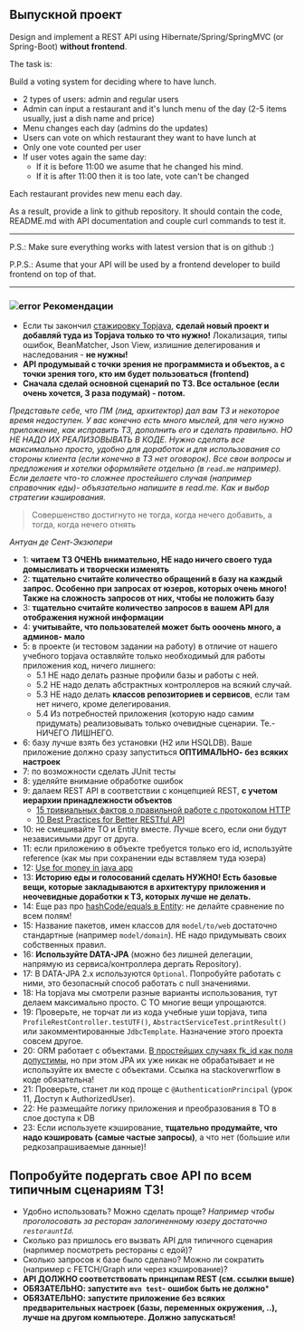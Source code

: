 ## Выпускной проект
Design and implement a REST API using Hibernate/Spring/SpringMVC (or Spring-Boot) **without frontend**.

The task is:

Build a voting system for deciding where to have lunch.

 * 2 types of users: admin and regular users
 * Admin can input a restaurant and it's lunch menu of the day (2-5 items usually, just a dish name and price)
 * Menu changes each day (admins do the updates)
 * Users can vote on which restaurant they want to have lunch at
 * Only one vote counted per user
 * If user votes again the same day:
    - If it is before 11:00 we asume that he changed his mind.
    - If it is after 11:00 then it is too late, vote can't be changed

Each restaurant provides new menu each day.

As a result, provide a link to github repository. It should contain the code, README.md with API documentation and couple curl commands to test it.

-----------------------------
P.S.: Make sure everything works with latest version that is on github :)

P.P.S.: Asume that your API will be used by a frontend developer to build frontend on top of that.

-----------------------------
### ![error](https://cloud.githubusercontent.com/assets/13649199/13672935/ef09ec1e-e6e7-11e5-9f79-d1641c05cbe6.png) Рекомендации

- Если ты закончил [стажировку Topjava](http://javaops.ru/reg/topjava/grd),  **cделай новый проект и добавляй туда из Topjava только то что нужно!** Локализация, типы ошибок, BeanMatcher, Json View, излишние делегирования и наследования - **не нужны!**
- **API продумывай с точки зрения не программиста и объектов, а с точки зрения того, кто им будет пользоваться (frontend)**
- **Сначала сделай основной сценарий по ТЗ. Все остальное (если очень хочется, 3 раза подумай) - потом.**

*Представьте себе, что ПМ (лид, архитектор) дал вам ТЗ и некоторое время недоступен. У вас конечно есть много мыслей, для чего нужно приложение, как исправить ТЗ, дополнить его и сделать правильно. НО НЕ НАДО ИХ РЕАЛИЗОВЫВАТЬ В КОДЕ. Нужно сделать все максимально просто, удобно для доработок и для использования со стороны клиента (если конечно в ТЗ нет оговорок). Все свои вопросы и предложения и хотелки оформляйете отдельно (в `read.me` например). Если делаете что-то сложнее простейшего случая (например справочник еды)- объязательно напишите в read.me. Как и выбор стратегии кэширования.*

> Совершенство достигнуто не тогда, когда нечего добавить, а тогда, когда нечего отнять

_Антуан де Сент-Экзюпери_

- 1: **читаем ТЗ ОЧЕНЬ внимательно, НЕ надо ничего своего туда домысливать и творчески изменять**
- 2: **тщательно считайте количество обращений в базу на каждый запрос. Особенно при запросах от юзеров, которых очень много! Также на сложность запросов от них, чтобы не положить базу**
- 3: **тщательно считайте количество запросов в вашем API для отображения нужной информации**
- 4: **учитывайте, что пользователей может быть ооочень много, а админов- мало**
- 5: в проекте (и тестовом задании на работу) в отличие от нашего учебного topjava оставляйте только необходимый для работы приложения код, ничего лишнего:
  - 5.1 НЕ надо делать разные профили базы и работы с ней. 
  - 5.2 НЕ надо делать абстрактных контроллеров на всякий случай. 
  - 5.3 НЕ надо делать **классов репозиториев и сервисов**, если там нет ничего, кроме делегирования. 
  - 5.4 Из потребностей приложения (которую надо самим придумать) реализовывать только очевидные сценарии. Те.- НИЧЕГО ЛИШНЕГО. 
- 6: базу лучше взять без установки (H2 или HSQLDB). Ваше приложение должно сразу запуститься **ОПТИМАЛЬНО- без всяких настроек**
- 7: по возможности сделать JUnit тесты
- 8: уделяйте внимание обработке ошибок
- 9: далаем REST API в соответствии с концепцией REST, **с учетом иерархии принадлежности объектов**
    - [15 тривиальных фактов о правильной работе с протоколом HTTP](https://habrahabr.ru/company/yandex/blog/265569/)
    - <a href="http://blog.mwaysolutions.com/2014/06/05/10-best-practices-for-better-restful-api/">10 Best Practices for Better RESTful API</a>
- 10: не смешивайте TO и Entity вместе. Лучше всего, если они будут независимыми друг от друга.
- 11: если приложению в объекте требуется только его id, используйте reference (как мы при сохранении еды вставляем туда юзера)
- 12: [Use for money in java app](http://stackoverflow.com/a/43051227/548473)
- 13: **Историю еды и голосований сделать НУЖНО! Есть базовые вещи, которые закладываются в архитектуру приложения и неочевидные доработки к ТЗ, которых лучше не делать.**
- 14: Еще раз про [hashCode/equals в Entity](https://stackoverflow.com/questions/5031614/the-jpa-hashcode-equals-dilemma): не делайте сравнение по всем полям!
- 15: Название пакетов, имен классов для `model/to/web` достаточно стандартные (например `model/domain`). НЕ надо придумывать своих собственных правил.
- 16: **Используйте DATA-JPA** (можно без лишней делегации, напрямую из сервиса/контроллера дергать Repository).
- 17: В DATA-JPA 2.x используются `Optional`. Попробуйте работать с ними, это безопасный способ работать с null значениями.
- 18: На topjava мы смотрели разные варианты использования, тут делаем максимально просто. С TO многие вещи упрощаются.
- 19: Проверьте, не торчат ли из кода учебные уши topjava, типа `ProfileRestController.testUTF()`, `AbstractServiceTest.printResult()` или закомментированные `JdbcTemplate`. Назначение этого проекта совсем другое.
- 20: ORM работает с объектами. [В простейших случаях fk_id как поля допустимы](https://stackoverflow.com/questions/6311776/hibernate-foreign-keys-instead-of-entities), но при этом JPA их уже никак не обрабатывает и не используйте их вместе с объектами.  Ссылка на stackoverwrflow в коде обязательна!
- 21: Проверьте, станет ли код проще с `@AuthenticationPrincipal` (урок 11, Доступ к AuthorizedUser).
- 22: Не размещайте логику приложения и преобразования в TO в слое доступа к DB
- 23: Если используете кэширование, **тщательно продумайте, что надо кэшировать (самые частые запросы)**, а что нет (большие или редкозапрашиваемые данные)!

## Попробуйте подергать свое API по всем типичным сценариям ТЗ! 
- Удобно использовать? Можно сделать проще? *Например чтобы проголосовать за ресторан залогиненному юзеру достаточно `restorauntId`.*
- Сколько раз пришлось его вызвать API для типичного сценария (нарпимер посмотреть рестораны с едой)? 
- Сколько запросов к базе было сделано? Можно ли сократить (например с FETCH/Graph или через кэширование)?
- **API ДОЛЖНО соответствовать принципам REST (см. ссылки выше)**
- **ОБЯЗАТЕЛЬНО: запустите `mvn test`- ошибок быть не должно***
- **ОБЯЗАТЕЛЬНО: запустите приложение без всяких предварительных настроек (базы, переменных окружения, ..), лучше на другом компьютере. Должно запускаться!**
